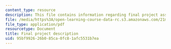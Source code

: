 ```yaml
---
content_type: resource
description: This file contains information regarding final project assignment.
file: /media/https%3A/open-learning-course-data-rc.s3.amazonaws.com/21m-030-introduction-to-world-music-spring-2013/95bf992626b085ca0fc81afc5531b7ea_MIT21M_030S13_FinalProje.pdf
file_type: application/pdf
resourcetype: Document
title: Final project description
uid: 95bf9926-26b0-85ca-0fc8-1afc5531b7ea
---
```

